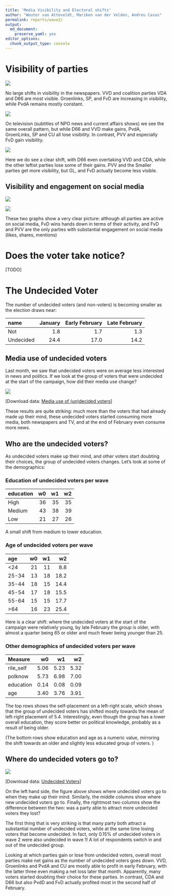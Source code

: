 ```yaml
---
title: 'Media Visibility and Electoral shifts'
author: "Wouter van Atteveldt, Mariken van der Velden, Andreu Casas"
permalink: reports/wave2/
output: 
  md_document:
    preserve_yaml: yes
editor_options: 
  chunk_output_type: console
---
```


Visibility of parties
=====================

![](visibility-newspapers-1.png)

No large shifts in visibility in the newspapers. VVD and coalition
parties VDA and D66 are most visible. Groenlinks, SP, and FvD are
increasing in visibility, while PvdA remains mostly constant.

![](visibility-tv-1.png)

On television (subtitles of NPO news and current affairs shows) we see
the same overall pattern, but while D66 and VVD make gains, PvdA,
GroenLinks, SP and CU all lose visibility. In contrast, PVV and
especially FvD gain visibility.

![](visibility-nosnl-1.png)

Here we do see a clear shift, with D66 even overtaking VVD and CDA,
while the other leftist parties lose some of their gains. PVV and the
Smaller parties get more visibility, but GL, and FvD actually become
less visible.

Visibility and engagement on social media
-----------------------------------------

![](visibility-sm-1.png)

![](engagement-sm-1.png)

These two graphs show a very clear picture: although all parties are
active on social media, FvD wins hands down in terms of their activity,
and FvD and PVV are the only parties with substantial engagement on
social media (likes, shares, mentions)

Does the voter take notice?
===========================

\[TODO\]

The Undecided Voter
===================

The number of undecided voters (and non-voters) is becoming smaller as
the election draws near:

<table>
<thead>
<tr class="header">
<th style="text-align: left;">name</th>
<th style="text-align: right;">January</th>
<th style="text-align: right;">Early February</th>
<th style="text-align: right;">Late February</th>
</tr>
</thead>
<tbody>
<tr class="odd">
<td style="text-align: left;">Not</td>
<td style="text-align: right;">1.8</td>
<td style="text-align: right;">1.7</td>
<td style="text-align: right;">1.3</td>
</tr>
<tr class="even">
<td style="text-align: left;">Undecided</td>
<td style="text-align: right;">24.4</td>
<td style="text-align: right;">17.0</td>
<td style="text-align: right;">14.2</td>
</tr>
</tbody>
</table>

Media use of undecided voters
-----------------------------

Last month, we saw that undecided voters were on average less interested
in news and politics. If we look at the group of voters that were
undecided at the start of the campaign, how did their media use change?

![](undecided-media-1.png)

\[Download data: [Media use of (un)decided
voters](Media_use_of_un_decided_voters.csv)\]

These results are quite striking: much more than the voters that had
already made up their mind, these undecided voters started consuming
more media, both newspapers and TV, and at the end of February even
consume more news.

Who are the undecided voters?
-----------------------------

As undecided voters make up their mind, and other voters start doubting
their choices, the group of undecided voters changes. Let’s look at some
of the demographics:

### Education of undecided voters per wave

<table>
<thead>
<tr class="header">
<th style="text-align: left;">education</th>
<th style="text-align: right;">w0</th>
<th style="text-align: right;">w1</th>
<th style="text-align: right;">w2</th>
</tr>
</thead>
<tbody>
<tr class="odd">
<td style="text-align: left;">High</td>
<td style="text-align: right;">36</td>
<td style="text-align: right;">35</td>
<td style="text-align: right;">35</td>
</tr>
<tr class="even">
<td style="text-align: left;">Medium</td>
<td style="text-align: right;">43</td>
<td style="text-align: right;">38</td>
<td style="text-align: right;">39</td>
</tr>
<tr class="odd">
<td style="text-align: left;">Low</td>
<td style="text-align: right;">21</td>
<td style="text-align: right;">27</td>
<td style="text-align: right;">26</td>
</tr>
</tbody>
</table>

A small shift from medium to lower education.

### Age of undecided voters per wave

<table>
<thead>
<tr class="header">
<th style="text-align: left;">age</th>
<th style="text-align: right;">w0</th>
<th style="text-align: right;">w1</th>
<th style="text-align: right;">w2</th>
</tr>
</thead>
<tbody>
<tr class="odd">
<td style="text-align: left;">&lt;24</td>
<td style="text-align: right;">21</td>
<td style="text-align: right;">11</td>
<td style="text-align: right;">8.8</td>
</tr>
<tr class="even">
<td style="text-align: left;">25-34</td>
<td style="text-align: right;">13</td>
<td style="text-align: right;">18</td>
<td style="text-align: right;">18.2</td>
</tr>
<tr class="odd">
<td style="text-align: left;">35-44</td>
<td style="text-align: right;">18</td>
<td style="text-align: right;">15</td>
<td style="text-align: right;">14.4</td>
</tr>
<tr class="even">
<td style="text-align: left;">45-54</td>
<td style="text-align: right;">17</td>
<td style="text-align: right;">18</td>
<td style="text-align: right;">15.5</td>
</tr>
<tr class="odd">
<td style="text-align: left;">55-64</td>
<td style="text-align: right;">15</td>
<td style="text-align: right;">15</td>
<td style="text-align: right;">17.7</td>
</tr>
<tr class="even">
<td style="text-align: left;">&gt;64</td>
<td style="text-align: right;">16</td>
<td style="text-align: right;">23</td>
<td style="text-align: right;">25.4</td>
</tr>
</tbody>
</table>

Here is a clear shift: where the undecided voters at the start of the
campaign were relatively young, by late February the group is older,
with almost a quarter being 65 or older and much fewer being younger
than 25.

### Other demographics of undecided voters per wave

<table>
<thead>
<tr class="header">
<th style="text-align: left;">Measure</th>
<th style="text-align: right;">w0</th>
<th style="text-align: right;">w1</th>
<th style="text-align: right;">w2</th>
</tr>
</thead>
<tbody>
<tr class="odd">
<td style="text-align: left;">rile_self</td>
<td style="text-align: right;">5.06</td>
<td style="text-align: right;">5.23</td>
<td style="text-align: right;">5.32</td>
</tr>
<tr class="even">
<td style="text-align: left;">polknow</td>
<td style="text-align: right;">5.73</td>
<td style="text-align: right;">6.98</td>
<td style="text-align: right;">7.00</td>
</tr>
<tr class="odd">
<td style="text-align: left;">education</td>
<td style="text-align: right;">0.14</td>
<td style="text-align: right;">0.08</td>
<td style="text-align: right;">0.09</td>
</tr>
<tr class="even">
<td style="text-align: left;">age</td>
<td style="text-align: right;">3.40</td>
<td style="text-align: right;">3.76</td>
<td style="text-align: right;">3.91</td>
</tr>
</tbody>
</table>

The top rows shows the self-placement on a left-right scale, which shows
that the group of undecided voters has shifted mostly towards the mean
of left-right placement of 5.4. Interestingly, even though the group has
a lower overall education, they score better on political knowledge,
probably as a result of being older.

(The bottom rows show education and age as a numeric value, mirroring
the shift towards an older and slightly less educated group of voters. )

Where do undecided voters go to?
--------------------------------

![](undecideds-1.png)

\[Download data: [Undecided Voters](Undecided_Voters.csv)\]

On the left hand side, the figure above shows where undecided voters go
to when they make up their mind. Similarly, the middle columns show
where new undecided voters go to. Finally, the rightmost two columns
show the difference between the two: was a party able to attract more
undecided voters they lost?

The first thing that is very striking is that many party both attract a
substantial number of undecided voters, while at the same time losing
voters that become undecided. In fact, only 0.15% of undecided voters in
wave 2 were also undecided in wave 1! A lot of respondents switch in and
out of the undecided group.

Looking at which parties gain or lose from undecided voters, overall
most parties make net gains as the number of undecided voters goes down.
VVD, Groenlinks and PvdA and CU are mostly able to profit in early
February, with the latter three even making a net loss later that month.
Apparently, many voters started doubting their choice for these parties.
In contrast, CDA and D66 but also PvdD and FvD actually profited most in
the second half of February.
